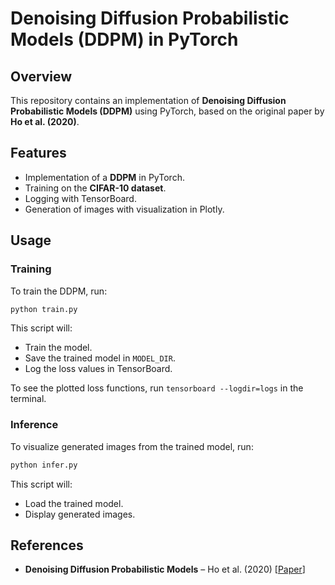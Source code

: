 # Denoising Diffusion Probabilistic Models (DDPM) in PyTorch

## Overview

This repository contains an implementation of **Denoising Diffusion Probabilistic Models (DDPM)** using PyTorch, based on the original paper by **Ho et al. (2020)**.

## Features

- Implementation of a **DDPM** in PyTorch.
- Training on the **CIFAR-10 dataset**.
- Logging with TensorBoard.
- Generation of images with visualization in Plotly.

## Usage

### Training
To train the DDPM, run:
```bash
python train.py
```
This script will:
- Train the model.
- Save the trained model in `MODEL_DIR`.
- Log the loss values in TensorBoard.

To see the plotted loss functions, run ```tensorboard --logdir=logs``` in the terminal.

### Inference
To visualize generated images from the trained model, run:
```bash
python infer.py
```
This script will:
- Load the trained model.
- Display generated images.

## References

- **Denoising Diffusion Probabilistic Models** – Ho et al. (2020) [[Paper](https://arxiv.org/abs/2006.11239)]